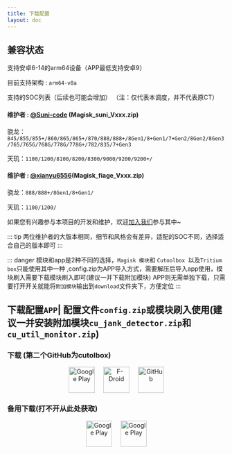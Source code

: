 ```yaml
---
title: 下载配置
layout: doc
--- 
```


## 兼容状态

支持安卓6-14的arm64设备（APP最低支持安卓9）

目前支持架构 : `arm64-v8a` 

支持的SOC列表（后续也可能会增加）
（注：仅代表本调度，并不代表原CT）

#### 维护者 : [@Suni-code](https://github.com/Suni-code) (Magisk_suni_Vxxx.zip)
骁龙：`845/855/855+/860/865/865+/870/888/888+/8Gen1/8+Gen1/7+Gen2/8Gen2/8Gen3/765/765G/768G/778G/778G+/782/835/7+Gen3`

天玑：`1100/1200/8100/8200/8300/9000/9200/9200+/`

#### 维护者 : [@xianyu6556](https://github.com/xianyu6556)(Magisk_fiage_Vxxx.zip)
骁龙：`888/888+/8Gen1/8+Gen1/`

天玑：`1100/1200/`


如果您有兴趣参与本项目的开发和维护，欢迎[加入我们](../join.md)参与其中~

::: tip
两位维护者的大版本相同，细节和风格会有差异，适配的SOC不同，选择适合自己的版本即可
:::

::: danger
模块和app是2种不同的选择，`Magisk 模块`和 `Cutoolbox `以及`Tritium box`只能使用其中一种 ,config.zip为APP导入方式，需要解压后导入app使用，模块刷入需要下载模块刷入即可(建议一并下载附加模块) APP则无需单独下载，只需要打开开关就能将`附加模块`输出到`download`文件夹下，方便定位
:::


## 下载配置` APP `| 配置文件`config.zip`或模块刷入使用(建议一并安装附加模块`cu_jank_detector.zip`和`cu_util_monitor.zip`)

### 下载 (第二个GitHub为cutolbox)
<div style="text-align: center; display: flex; justify-content: center; gap: 20px;">
    <a href="http://118.89.122.106:5244/Tritium" target="_blank">
        <img alt="Google Play" src="https://img.nightrainmilkyway.cn/img/202412012147430.svg" height="60" style="pointer-events: none; user-select: none;">
    </a>
    <a href="https://github.com/TimeBreeze/Tritium/releases" target="_blank">
        <img alt="F-Droid" src="https://img.nightrainmilkyway.cn/img/202412012125310.svg" height="60" style="pointer-events: none; user-select: none;">
    </a>
    <a href="https://github.com/chenzyadb/CuprumTurbo-Scheduler/releases" target="_blank">
        <img alt="GitHub" src="https://img.nightrainmilkyway.cn/img/202412012125310.svg" height="60" style="pointer-events: none; user-select: none;">
    </a>
</div>



### 备用下载(打不开从此处获取)
<div style="text-align: center; display: flex; justify-content: center; gap: 20px;">
    <a href="https://pan.nightrain.me/" target="_blank">
        <img alt="Google Play" src="https://img.nightrainmilkyway.cn/img/202412012147430.svg" height="60" style="pointer-events: none;">
    </a>
    <a href="https://pan.nightrainmilkyway.cn" target="_blank">
        <img alt="Google Play" src="https://img.nightrainmilkyway.cn/img/202412012147430.svg" height="60" style="pointer-events: none;">
    </a>
</div>




